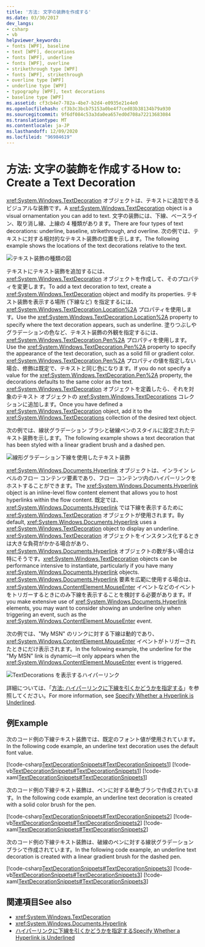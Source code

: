 ```yaml
---
title: '方法: 文字の装飾を作成する'
ms.date: 03/30/2017
dev_langs:
- csharp
- vb
helpviewer_keywords:
- fonts [WPF], baseline
- text [WPF], decorations
- fonts [WPF], underline
- fonts [WPF], overline
- strikethrough type [WPF]
- fonts [WPF], strikethrough
- overline type [WPF]
- underline type [WPF]
- typography [WPF], text decorations
- baseline type [WPF]
ms.assetid: cf3cb4e7-782a-4be7-b2d4-e0935e21e4e0
ms.openlocfilehash: cf3b3c3bcb75153a0be4f7ced03b38134b79a930
ms.sourcegitcommit: 9f6df084c53a3da0ea657ed0d708a72213683084
ms.translationtype: MT
ms.contentlocale: ja-JP
ms.lasthandoff: 12/09/2020
ms.locfileid: "96984619"
---
```

# <a name="how-to-create-a-text-decoration"></a><span data-ttu-id="cb7ca-102">方法: 文字の装飾を作成する</span><span class="sxs-lookup"><span data-stu-id="cb7ca-102">How to: Create a Text Decoration</span></span>
<span data-ttu-id="cb7ca-103"><xref:System.Windows.TextDecoration> オブジェクトは、テキストに追加できるビジュアルな装飾です。</span><span class="sxs-lookup"><span data-stu-id="cb7ca-103">A <xref:System.Windows.TextDecoration> object is a visual ornamentation you can add to text.</span></span> <span data-ttu-id="cb7ca-104">文字の装飾には、下線、ベースライン、取り消し線、上線の 4 種類があります。</span><span class="sxs-lookup"><span data-stu-id="cb7ca-104">There are four types of text decorations: underline, baseline, strikethrough, and overline.</span></span> <span data-ttu-id="cb7ca-105">次の例では、テキストに対する相対的なテキスト装飾の位置を示します。</span><span class="sxs-lookup"><span data-stu-id="cb7ca-105">The following example shows the locations of the text decorations relative to the text.</span></span>  
  
 ![テキスト装飾の種類の図](./media/how-to-create-a-text-decoration/text-decoration-types.gif)  
  
 <span data-ttu-id="cb7ca-107">テキストにテキスト装飾を追加するには、<xref:System.Windows.TextDecoration> オブジェクトを作成して、そのプロパティを変更します。</span><span class="sxs-lookup"><span data-stu-id="cb7ca-107">To add a text decoration to text, create a <xref:System.Windows.TextDecoration> object and modify its properties.</span></span> <span data-ttu-id="cb7ca-108">テキスト装飾を表示する場所 (下線など) を指定するには、<xref:System.Windows.TextDecoration.Location%2A> プロパティを使用します。</span><span class="sxs-lookup"><span data-stu-id="cb7ca-108">Use the <xref:System.Windows.TextDecoration.Location%2A> property to specify where the text decoration appears, such as underline.</span></span> <span data-ttu-id="cb7ca-109">塗りつぶしやグラデーションの色など、テキスト装飾の外観を指定するには、<xref:System.Windows.TextDecoration.Pen%2A> プロパティを使用します。</span><span class="sxs-lookup"><span data-stu-id="cb7ca-109">Use the <xref:System.Windows.TextDecoration.Pen%2A> property to specify the appearance of the text decoration, such as a solid fill or gradient color.</span></span> <span data-ttu-id="cb7ca-110"><xref:System.Windows.TextDecoration.Pen%2A> プロパティの値を指定しない場合、修飾は既定で、テキストと同じ色になります。</span><span class="sxs-lookup"><span data-stu-id="cb7ca-110">If you do not specify a value for the <xref:System.Windows.TextDecoration.Pen%2A> property, the decorations defaults to the same color as the text.</span></span> <span data-ttu-id="cb7ca-111"><xref:System.Windows.TextDecoration> オブジェクトを定義したら、それを対象のテキスト オブジェクトの <xref:System.Windows.TextDecorations> コレクションに追加します。</span><span class="sxs-lookup"><span data-stu-id="cb7ca-111">Once you have defined a <xref:System.Windows.TextDecoration> object, add it to the <xref:System.Windows.TextDecorations> collection of the desired text object.</span></span>  
  
 <span data-ttu-id="cb7ca-112">次の例では、線状グラデーション ブラシと破線ペンのスタイルに設定されたテキスト装飾を示します。</span><span class="sxs-lookup"><span data-stu-id="cb7ca-112">The following example shows a text decoration that has been styled with a linear gradient brush and a dashed pen.</span></span>  
  
 ![線形グラデーション下線を使用したテキスト装飾](./media/how-to-create-a-text-decoration/text-decoration-gradient.png)  
  
 <span data-ttu-id="cb7ca-114"><xref:System.Windows.Documents.Hyperlink> オブジェクトは、インライン レベルのフロー コンテンツ要素であり、フロー コンテンツ内のハイパーリンクをホストすることができます。</span><span class="sxs-lookup"><span data-stu-id="cb7ca-114">The <xref:System.Windows.Documents.Hyperlink> object is an inline-level flow content element that allows you to host hyperlinks within the flow content.</span></span> <span data-ttu-id="cb7ca-115">既定では、<xref:System.Windows.Documents.Hyperlink> では下線を表示するために <xref:System.Windows.TextDecoration> オブジェクトが使用されます。</span><span class="sxs-lookup"><span data-stu-id="cb7ca-115">By default, <xref:System.Windows.Documents.Hyperlink> uses a <xref:System.Windows.TextDecoration> object to display an underline.</span></span> <span data-ttu-id="cb7ca-116"><xref:System.Windows.TextDecoration> オブジェクトをインスタンス化するときは大きな負荷がかかる場合があり、<xref:System.Windows.Documents.Hyperlink> オブジェクトの数が多い場合は特にそうです。</span><span class="sxs-lookup"><span data-stu-id="cb7ca-116"><xref:System.Windows.TextDecoration> objects can be performance intensive to instantiate, particularly if you have many <xref:System.Windows.Documents.Hyperlink> objects.</span></span> <span data-ttu-id="cb7ca-117"><xref:System.Windows.Documents.Hyperlink> 要素を広範に使用する場合は、<xref:System.Windows.ContentElement.MouseEnter> イベントなどのイベントをトリガーするときにのみ下線を表示することを検討する必要があります。</span><span class="sxs-lookup"><span data-stu-id="cb7ca-117">If you make extensive use of <xref:System.Windows.Documents.Hyperlink> elements, you may want to consider showing an underline only when triggering an event, such as the <xref:System.Windows.ContentElement.MouseEnter> event.</span></span>  
  
 <span data-ttu-id="cb7ca-118">次の例では、"My MSN" のリンクに対する下線は動的であり、<xref:System.Windows.ContentElement.MouseEnter> イベントがトリガーされたときにだけ表示されます。</span><span class="sxs-lookup"><span data-stu-id="cb7ca-118">In the following example, the underline for the "My MSN" link is dynamic—it only appears when the <xref:System.Windows.ContentElement.MouseEnter> event is triggered.</span></span>  
  
 ![TextDecorations を表示するハイパーリンク](./media/how-to-create-a-text-decoration/text-decorations-hyperlinks.png)  

 <span data-ttu-id="cb7ca-120">詳細については、「[方法: ハイパーリンクに下線を引くかどうかを指定する](how-to-specify-whether-a-hyperlink-is-underlined.md)」を参照してください。</span><span class="sxs-lookup"><span data-stu-id="cb7ca-120">For more information, see [Specify Whether a Hyperlink is Underlined](how-to-specify-whether-a-hyperlink-is-underlined.md).</span></span>  
  
## <a name="example"></a><span data-ttu-id="cb7ca-121">例</span><span class="sxs-lookup"><span data-stu-id="cb7ca-121">Example</span></span>  
 <span data-ttu-id="cb7ca-122">次のコード例の下線テキスト装飾では、既定のフォント値が使用されています。</span><span class="sxs-lookup"><span data-stu-id="cb7ca-122">In the following code example, an underline text decoration uses the default font value.</span></span>  
  
 [!code-csharp[TextDecorationSnippets#TextDecorationSnippets1](~/samples/snippets/csharp/VS_Snippets_Wpf/TextDecorationSnippets/CSharp/Window1.xaml.cs#textdecorationsnippets1)]
 [!code-vb[TextDecorationSnippets#TextDecorationSnippets1](~/samples/snippets/visualbasic/VS_Snippets_Wpf/TextDecorationSnippets/visualbasic/window1.xaml.vb#textdecorationsnippets1)]
 [!code-xaml[TextDecorationSnippets#TextDecorationSnippets1](~/samples/snippets/csharp/VS_Snippets_Wpf/TextDecorationSnippets/CSharp/Window1.xaml#textdecorationsnippets1)]  
  
 <span data-ttu-id="cb7ca-123">次のコード例の下線テキスト装飾は、ペンに対する単色ブラシで作成されています。</span><span class="sxs-lookup"><span data-stu-id="cb7ca-123">In the following code example, an underline text decoration is created with a solid color brush for the pen.</span></span>  
  
 [!code-csharp[TextDecorationSnippets#TextDecorationSnippets2](~/samples/snippets/csharp/VS_Snippets_Wpf/TextDecorationSnippets/CSharp/Window1.xaml.cs#textdecorationsnippets2)]
 [!code-vb[TextDecorationSnippets#TextDecorationSnippets2](~/samples/snippets/visualbasic/VS_Snippets_Wpf/TextDecorationSnippets/visualbasic/window1.xaml.vb#textdecorationsnippets2)]
 [!code-xaml[TextDecorationSnippets#TextDecorationSnippets2](~/samples/snippets/csharp/VS_Snippets_Wpf/TextDecorationSnippets/CSharp/Window1.xaml#textdecorationsnippets2)]  
  
 <span data-ttu-id="cb7ca-124">次のコード例の下線テキスト装飾は、破線のペンに対する線状グラデーション ブラシで作成されています。</span><span class="sxs-lookup"><span data-stu-id="cb7ca-124">In the following code example, an underline text decoration is created with a linear gradient brush for the dashed pen.</span></span>  
  
 [!code-csharp[TextDecorationSnippets#TextDecorationSnippets3](~/samples/snippets/csharp/VS_Snippets_Wpf/TextDecorationSnippets/CSharp/Window1.xaml.cs#textdecorationsnippets3)]
 [!code-vb[TextDecorationSnippets#TextDecorationSnippets3](~/samples/snippets/visualbasic/VS_Snippets_Wpf/TextDecorationSnippets/visualbasic/window1.xaml.vb#textdecorationsnippets3)]
 [!code-xaml[TextDecorationSnippets#TextDecorationSnippets3](~/samples/snippets/csharp/VS_Snippets_Wpf/TextDecorationSnippets/CSharp/Window1.xaml#textdecorationsnippets3)]  
  
## <a name="see-also"></a><span data-ttu-id="cb7ca-125">関連項目</span><span class="sxs-lookup"><span data-stu-id="cb7ca-125">See also</span></span>

- <xref:System.Windows.TextDecoration>
- <xref:System.Windows.Documents.Hyperlink>
- [<span data-ttu-id="cb7ca-126">ハイパーリンクに下線を引くかどうかを指定する</span><span class="sxs-lookup"><span data-stu-id="cb7ca-126">Specify Whether a Hyperlink is Underlined</span></span>](how-to-specify-whether-a-hyperlink-is-underlined.md)
